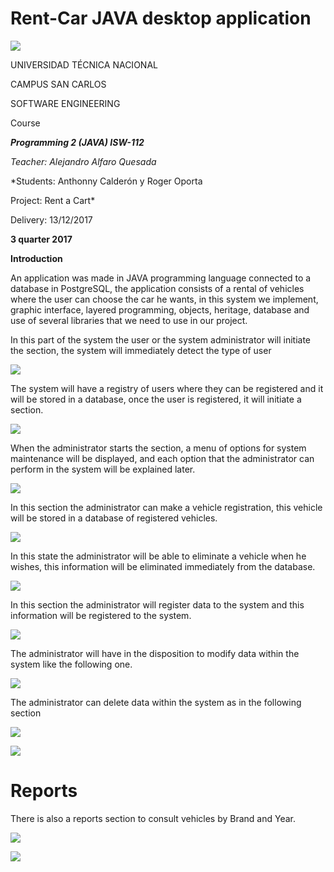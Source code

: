 # Rent-Car JAVA desktop application

![](https://user-images.githubusercontent.com/31899798/133910738-7128ae86-72a0-4dd0-8f9c-ae761abdcb27.png)
 
 ﻿UNIVERSIDAD TÉCNICA NACIONAL
  
 CAMPUS SAN CARLOS  

 SOFTWARE ENGINEERING 

Course

***Programming 2 (JAVA) ISW-112***

*Teacher: Alejandro Alfaro Quesada*

*Students: Anthonny Calderón y Roger Oporta 

Project: Rent a Cart* 

Delivery: 13/12/2017 

**3 quarter 2017**  

**Introduction** 

An application was made in JAVA programming language connected to a database in PostgreSQL, the application consists of a rental of vehicles where the user can choose the car he wants, in this system we implement, graphic interface, layered programming, objects, heritage, database and use of several libraries that we need to use in our project. 

In this part of the system the user or the system administrator will initiate the section, the system will immediately detect the type of user 

![](https://user-images.githubusercontent.com/31899798/133910749-571dd07c-7384-47c2-b44f-7b3122e1e61a.jpeg)

The system will have a registry of users where they can be registered and it will be stored in a database, once the user is registered, it will initiate a section. 

![](https://user-images.githubusercontent.com/31899798/133910756-310a13b3-4c71-4078-801f-f7875a53206e.jpeg)

When the administrator starts the section, a menu of options for system maintenance will be displayed, and each option that the administrator can perform in the system will be explained later. 

![](https://user-images.githubusercontent.com/31899798/133910943-059baa6f-8c4d-41b7-821f-d71309acff28.jpeg)

In this section the administrator can make a vehicle registration, this vehicle will be stored in a database of registered vehicles. 

![](https://user-images.githubusercontent.com/31899798/133910951-c7b9e09f-7988-4fcf-948a-bb293d075796.jpeg)

In this state the administrator will be able to eliminate a vehicle when he wishes, this information will be eliminated immediately from the database. 

![](https://user-images.githubusercontent.com/31899798/133910953-52a54684-7de6-4293-b8f3-72b8167318f8.jpeg)

In this section the administrator will register data to the system and this information will be registered to the system. 

![](https://user-images.githubusercontent.com/31899798/133910963-437c55d4-743f-4c78-bbc0-9d5cabc8fd27.jpeg)

The administrator will have in the disposition to modify data within the system like the following one.

![](https://user-images.githubusercontent.com/31899798/133910984-38ffb27e-c935-4d13-8de3-5689e0f52a40.png)

The administrator can delete data within the system as in the following section 

![](https://user-images.githubusercontent.com/31899798/133910988-5c44aa89-99bc-4902-a2d2-fddd467318e8.jpeg)

![](https://user-images.githubusercontent.com/31899798/133910991-af62f5a1-c566-48e6-8793-b2cb77a358f0.png)




# Reports


There is also a reports section to consult vehicles by Brand and Year.


![](https://user-images.githubusercontent.com/31899798/133911153-02294d2f-43bd-4573-9322-107f7ae4108c.PNG)

![](https://user-images.githubusercontent.com/31899798/133911162-8d757514-dab8-404d-98b9-4957a55d5b9b.PNG)
